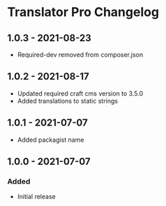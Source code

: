 # Translator Pro Changelog

## 1.0.3 - 2021-08-23
- Required-dev removed from composer.json

## 1.0.2 - 2021-08-17
- Updated required craft cms version to 3.5.0
- Added translations to static strings

## 1.0.1 - 2021-07-07
- Added packagist name

## 1.0.0 - 2021-07-07
### Added
- Initial release
